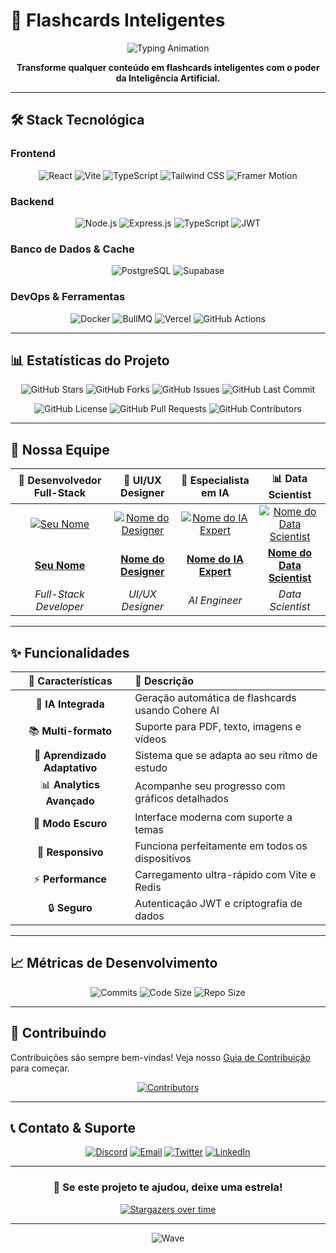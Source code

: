 # 🧠 Flashcards Inteligentes
<div align="center">

![Typing Animation](https://readme-typing-svg.herokuapp.com?font=Fira+Code&size=32&duration=2800&pause=2000&color=61DBFB&center=true&vCenter=true&width=600&lines=Estude+menos%2C+aprenda+mais!;Flashcards+com+Intelig%C3%AAncia+Artificial;Transforme+conte%C3%BAdo+em+conhecimento)

**Transforme qualquer conteúdo em flashcards inteligentes com o poder da Inteligência Artificial.**

</div>

---

## 🛠️ Stack Tecnológica

### **Frontend**
<div align="center">

![React](https://img.shields.io/badge/React-61DBFB?style=for-the-badge&logo=react&logoColor=white)
![Vite](https://img.shields.io/badge/Vite-646CFF?style=for-the-badge&logo=vite&logoColor=white)
![TypeScript](https://img.shields.io/badge/TypeScript-3178C6?style=for-the-badge&logo=typescript&logoColor=white)
![Tailwind CSS](https://img.shields.io/badge/Tailwind_CSS-38B2AC?style=for-the-badge&logo=tailwind-css&logoColor=white)
![Framer Motion](https://img.shields.io/badge/Framer_Motion-0055FF?style=for-the-badge&logo=framer&logoColor=white)

</div>

### **Backend**
<div align="center">

![Node.js](https://img.shields.io/badge/Node.js-339933?style=for-the-badge&logo=node.js&logoColor=white)
![Express.js](https://img.shields.io/badge/Express.js-000000?style=for-the-badge&logo=express&logoColor=white)
![TypeScript](https://img.shields.io/badge/TypeScript-3178C6?style=for-the-badge&logo=typescript&logoColor=white)
![JWT](https://img.shields.io/badge/JWT-000000?style=for-the-badge&logo=jsonwebtokens&logoColor=white)

</div>

### **Banco de Dados & Cache**
<div align="center">

![PostgreSQL](https://img.shields.io/badge/PostgreSQL-336791?style=for-the-badge&logo=postgresql&logoColor=white)
![Supabase](https://img.shields.io/badge/Supabase-3ECF8E?style=for-the-badge&logo=supabase&logoColor=white)

</div>

### **DevOps & Ferramentas**
<div align="center">

![Docker](https://img.shields.io/badge/Docker-2496ED?style=for-the-badge&logo=docker&logoColor=white)
![BullMQ](https://img.shields.io/badge/BullMQ-FF0000?style=for-the-badge&logo=nodedotjs&logoColor=white)
![Vercel](https://img.shields.io/badge/Vercel-000000?style=for-the-badge&logo=vercel&logoColor=white)
![GitHub Actions](https://img.shields.io/badge/GitHub_Actions-2088FF?style=for-the-badge&logo=github-actions&logoColor=white)

</div>

---

## 📊 Estatísticas do Projeto

<div align="center">

![GitHub Stars](https://img.shields.io/github/stars/SEU_USUARIO/SEU_REPOSITORIO?style=for-the-badge&logo=github&color=yellow)
![GitHub Forks](https://img.shields.io/github/forks/SEU_USUARIO/SEU_REPOSITORIO?style=for-the-badge&logo=github&color=blue)
![GitHub Issues](https://img.shields.io/github/issues/SEU_USUARIO/SEU_REPOSITORIO?style=for-the-badge&logo=github&color=red)
![GitHub Last Commit](https://img.shields.io/github/last-commit/SEU_USUARIO/SEU_REPOSITORIO?style=for-the-badge&logo=git&color=green)

![GitHub License](https://img.shields.io/github/license/SEU_USUARIO/SEU_REPOSITORIO?style=for-the-badge&logo=open-source-initiative&color=orange)
![GitHub Pull Requests](https://img.shields.io/github/issues-pr/SEU_USUARIO/SEU_REPOSITORIO?style=for-the-badge&logo=github&color=purple)
![GitHub Contributors](https://img.shields.io/github/contributors/SEU_USUARIO/SEU_REPOSITORIO?style=for-the-badge&logo=github&color=brightgreen)

</div>

---

## 👥 Nossa Equipe

<div align="center">

| **🚀 Desenvolvedor Full-Stack** | **🎨 UI/UX Designer** | **🤖 Especialista em IA** | **📊 Data Scientist** |
|:---:|:---:|:---:|:---:|
| [![Seu Nome](https://github.com/SEU_USUARIO.png?size=100)](https://github.com/SEU_USUARIO) | [![Nome do Designer](https://github.com/USUARIO_DESIGNER.png?size=100)](https://github.com/USUARIO_DESIGNER) | [![Nome do IA Expert](https://github.com/USUARIO_IA.png?size=100)](https://github.com/USUARIO_IA) | [![Nome do Data Scientist](https://github.com/USUARIO_DATA.png?size=100)](https://github.com/USUARIO_DATA) |
| **[Seu Nome](https://github.com/SEU_USUARIO)** | **[Nome do Designer](https://github.com/USUARIO_DESIGNER)** | **[Nome do IA Expert](https://github.com/USUARIO_IA)** | **[Nome do Data Scientist](https://github.com/USUARIO_DATA)** |
| *Full-Stack Developer* | *UI/UX Designer* | *AI Engineer* | *Data Scientist* |

</div>

---

## ✨ Funcionalidades

<div align="center">

| 🎯 **Características** | 📝 **Descrição** |
|:---:|:---|
| 🤖 **IA Integrada** | Geração automática de flashcards usando Cohere AI |
| 📚 **Multi-formato** | Suporte para PDF, texto, imagens e vídeos |
| 🧠 **Aprendizado Adaptativo** | Sistema que se adapta ao seu ritmo de estudo |
| 📊 **Analytics Avançado** | Acompanhe seu progresso com gráficos detalhados |
| 🌙 **Modo Escuro** | Interface moderna com suporte a temas |
| 📱 **Responsivo** | Funciona perfeitamente em todos os dispositivos |
| ⚡ **Performance** | Carregamento ultra-rápido com Vite e Redis |
| 🔒 **Seguro** | Autenticação JWT e criptografia de dados |

</div>

---

## 📈 Métricas de Desenvolvimento

<div align="center">

![Commits](https://img.shields.io/github/commit-activity/m/SEU_USUARIO/SEU_REPOSITORIO?style=for-the-badge&logo=git&color=brightgreen)
![Code Size](https://img.shields.io/github/languages/code-size/SEU_USUARIO/SEU_REPOSITORIO?style=for-the-badge&logo=github&color=blue)
![Repo Size](https://img.shields.io/github/repo-size/SEU_USUARIO/SEU_REPOSITORIO?style=for-the-badge&logo=github&color=orange)

</div>

---

## 🤝 Contribuindo

Contribuições são sempre bem-vindas! Veja nosso [Guia de Contribuição](CONTRIBUTING.md) para começar.

<div align="center">

[![Contributors](https://contrib.rocks/image?repo=SEU_USUARIO/SEU_REPOSITORIO)](https://github.com/SEU_USUARIO/SEU_REPOSITORIO/graphs/contributors)

</div>

---

## 📞 Contato & Suporte

<div align="center">

[![Discord](https://img.shields.io/badge/Discord-7289DA?style=for-the-badge&logo=discord&logoColor=white)](https://discord.gg/SEU_DISCORD)
[![Email](https://img.shields.io/badge/Email-D14836?style=for-the-badge&logo=gmail&logoColor=white)](mailto:contato@seuprojeto.com)
[![Twitter](https://img.shields.io/badge/Twitter-1DA1F2?style=for-the-badge&logo=twitter&logoColor=white)](https://twitter.com/SEU_TWITTER)
[![LinkedIn](https://img.shields.io/badge/LinkedIn-0077B5?style=for-the-badge&logo=linkedin&logoColor=white)](https://linkedin.com/in/SEU_LINKEDIN)

</div>

---

<div align="center">

### 🌟 Se este projeto te ajudou, deixe uma estrela!

[![Stargazers over time](https://starchart.cc/SEU_USUARIO/SEU_REPOSITORIO.svg)](https://starchart.cc/RD1707/project-recall)

---


![Wave](https://raw.githubusercontent.com/mayhemantt/mayhemantt/Update/svg/Bottom.svg)

</div>
